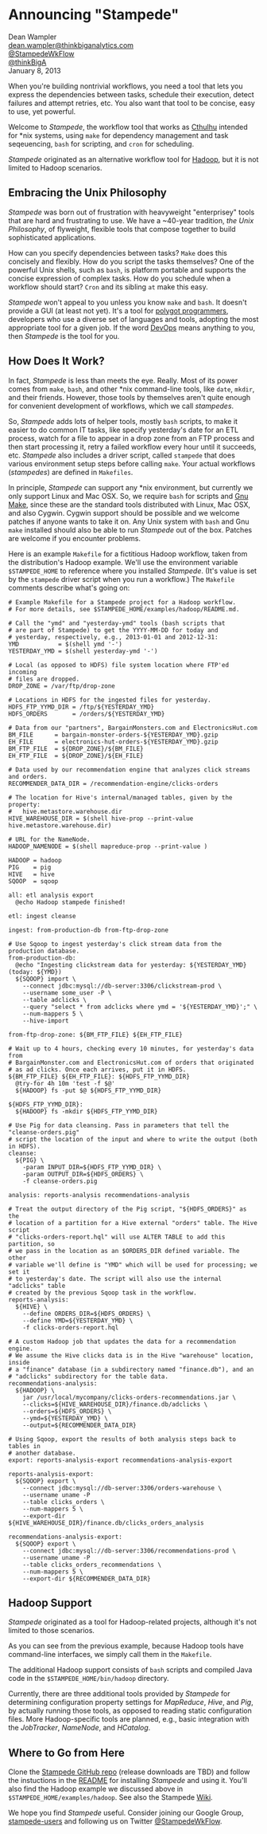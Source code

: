 # Announcing "Stampede"

Dean Wampler<br/>
[dean.wampler@thinkbiganalytics.com](mailto:dean.wampler@thinkbiganalytics.com)<br/>
[@StampedeWkFlow](https://twitter.com/StampedeWkFlow)<br/>
[@thinkBigA](https://twitter.com/thinkBigA/)<br/>
January 8, 2013

When you're building nontrivial workflows, you need a tool that lets you express the dependencies between tasks, schedule their execution, detect failures and attempt retries, etc. You also want that tool to be concise, easy to use, yet powerful.

Welcome to *Stampede*, the workflow tool that works as [Cthulhu](http://en.wikipedia.org/wiki/Cthulhu) intended for *nix systems, using `make` for dependency management and task seqeuencing, `bash` for scripting, and `cron` for scheduling.

*Stampede* originated as an alternative workflow tool for [Hadoop](http://hadoop.apache.org), but it is not limited to Hadoop scenarios.

## Embracing the Unix Philosophy

*Stampede* was born out of frustration with heavyweight "enterprisey" tools that are hard and frustrating to use. We have a ~40-year tradition, *the Unix Philosophy*, of flyweight, flexible tools that compose together to build sophisticated applications.

How can you specify dependencies between tasks? `Make` does this concisely and flexibly. How do you script the tasks themselves? One of the powerful Unix shells, such as `bash`, is platform portable and supports the concise expression of complex tasks. How do you schedule when a workflow should start? `Cron` and its sibling `at` make this easy.

*Stampede* won't appeal to you unless you know `make` and `bash`. It doesn't provide a GUI (at least not yet).  It's a tool for [polygot programmers](http://polyglotprogramming.com), developers who use a diverse set of languages and tools, adopting the most appropriate tool for a given job. If the word [DevOps](http://devops.com/) means anything to you, then *Stampede* is the tool for you.

## How Does It Work?

In fact, *Stampede* is less than meets the eye. Really. Most of its power comes from `make`, `bash`, and other *nix command-line tools, like `date`, `mkdir`, and their friends. However, those tools by themselves aren't quite enough for convenient development of workflows, which we call *stampedes*.

So, *Stampede* adds lots of helper tools, mostly `bash` scripts, to make it easier to do common IT tasks, like specify yesterday's date for an ETL process, watch for a file to appear in a drop zone from an FTP process and then start processing it, retry a failed workflow every hour until it succeeds, etc. *Stampede* also includes a driver script, called `stampede` that does various environment setup steps before calling `make`. Your actual workflows (*stampedes*) are defined in `Makefiles`.

In principle, *Stampede* can support any *nix environment, but currently we only support Linux and Mac OSX. So, we require `bash` for scripts and [Gnu Make](http://www.gnu.org/software/make/), since these are the standard tools distributed with Linux, Mac OSX, and also Cygwin. Cygwin support should be possible and we welcome patches if anyone wants to take it on. Any Unix system with
`bash` and Gnu `make` installed should also be able to run *Stampede* out of the box. Patches are welcome if you encounter problems.

Here is an example `Makefile` for a fictitious Hadoop workflow, taken from the distribution's Hadoop example. We'll use the environment variable `$STAMPEDE_HOME` to reference where you installed *Stampede*. (It's value is set by the `stampede` driver script when you run a workflow.) The `Makefile` comments describe what's going on:

    # Example Makefile for a Stampede project for a Hadoop workflow.
    # For more details, see $STAMPEDE_HOME/examples/hadoop/README.md.

    # Call the "ymd" and "yesterday-ymd" tools (bash scripts that 
    # are part of Stampede) to get the YYYY-MM-DD for today and 
    # yesterday, respectively, e.g., 2013-01-01 and 2012-12-31:
    YMD           = $(shell ymd '-')
    YESTERDAY_YMD = $(shell yesterday-ymd '-')

    # Local (as opposed to HDFS) file system location where FTP'ed incoming
    # files are dropped. 
    DROP_ZONE = /var/ftp/drop-zone

    # Locations in HDFS for the ingested files for yesterday.
    HDFS_FTP_YYMD_DIR = /ftp/${YESTERDAY_YMD}
    HDFS_ORDERS       = /orders/${YESTERDAY_YMD}

    # Data from our "partners", BargainMonsters.com and ElectronicsHut.com
    BM_FILE      = bargain-monster-orders-${YESTERDAY_YMD}.gzip
    EH_FILE      = electronics-hut-orders-${YESTERDAY_YMD}.gzip
    BM_FTP_FILE  = ${DROP_ZONE}/${BM_FILE}
    EH_FTP_FILE  = ${DROP_ZONE}/${EH_FILE}

    # Data used by our recommendation engine that analyzes click streams and orders.
    RECOMMENDER_DATA_DIR = /recommendation-engine/clicks-orders

    # The location for Hive's internal/managed tables, given by the property:
    #   hive.metastore.warehouse.dir
    HIVE_WAREHOUSE_DIR = $(shell hive-prop --print-value hive.metastore.warehouse.dir)

    # URL for the NameNode.
    HADOOP_NAMENODE = $(shell mapreduce-prop --print-value )

    HADOOP = hadoop
    PIG    = pig
    HIVE   = hive
    SQOOP  = sqoop

    all: etl analysis export
      @echo Hadoop stampede finished!

    etl: ingest cleanse

    ingest: from-production-db from-ftp-drop-zone

    # Use Sqoop to ingest yesterday's click stream data from the production database.
    from-production-db:
      @echo "Ingesting clickstream data for yesterday: ${YESTERDAY_YMD} (today: ${YMD})
      ${SQOOP} import \
        --connect jdbc:mysql://db-server:3306/clickstream-prod \
        --username some_user -P \
        --table adclicks \
        --query "select * from adclicks where ymd = '${YESTERDAY_YMD}';" \
        --num-mappers 5 \
        --hive-import

    from-ftp-drop-zone: ${BM_FTP_FILE} ${EH_FTP_FILE}

    # Wait up to 4 hours, checking every 10 minutes, for yesterday's data from 
    # BargainMonster.com and ElectronicsHut.com of orders that originated
    # as ad clicks. Once each arrives, put it in HDFS.
    ${BM_FTP_FILE} ${EH_FTP_FILE}: ${HDFS_FTP_YYMD_DIR}
      @try-for 4h 10m 'test -f $@'
      ${HADOOP} fs -put $@ ${HDFS_FTP_YYMD_DIR} 

    ${HDFS_FTP_YYMD_DIR}:
      ${HADOOP} fs -mkdir ${HDFS_FTP_YYMD_DIR}

    # Use Pig for data cleansing. Pass in parameters that tell the "cleanse-orders.pig"
    # script the location of the input and where to write the output (both in HDFS).
    cleanse:
      ${PIG} \
        -param INPUT_DIR=${HDFS_FTP_YYMD_DIR} \
        -param OUTPUT_DIR=${HDFS_ORDERS} \
        -f cleanse-orders.pig 
     
    analysis: reports-analysis recommendations-analysis

    # Treat the output directory of the Pig script, "${HDFS_ORDERS}" as the
    # location of a partition for a Hive external "orders" table. The Hive script
    # "clicks-orders-report.hql" will use ALTER TABLE to add this partition, so
    # we pass in the location as an $ORDERS_DIR defined variable. The other 
    # variable we'll define is "YMD" which will be used for processing; we set it 
    # to yesterday's date. The script will also use the internal "adclicks" table 
    # created by the previous Sqoop task in the workflow.
    reports-analysis:
      ${HIVE} \
        --define ORDERS_DIR=${HDFS_ORDERS} \
        --define YMD=${YESTERDAY_YMD} \
        -f clicks-orders-report.hql 

    # A custom Hadoop job that updates the data for a recommendation engine. 
    # We assume the Hive clicks data is in the Hive "warehouse" location, inside
    # a "finance" database (in a subdirectory named "finance.db"), and an
    # "adclicks" subdirectory for the table data.
    recommendations-analysis:
      ${HADOOP} \
        jar /usr/local/mycompany/clicks-orders-recommendations.jar \
        --clicks=${HIVE_WAREHOUSE_DIR}/finance.db/adclicks \
        --orders=${HDFS_ORDERS} \
        --ymd=${YESTERDAY_YMD} \
        --output=${RECOMMENDER_DATA_DIR}

    # Using Sqoop, export the results of both analysis steps back to tables in
    # another database.
    export: reports-analysis-export recommendations-analysis-export

    reports-analysis-export:
      ${SQOOP} export \
        --connect jdbc:mysql://db-server:3306/orders-warehouse \
        --username uname -P
        --table clicks_orders \
        --num-mappers 5 \
        --export-dir ${HIVE_WAREHOUSE_DIR}/finance.db/clicks_orders_analysis

    recommendations-analysis-export:
      ${SQOOP} export \
        --connect jdbc:mysql://db-server:3306/recommendations-prod \
        --username uname -P
        --table clicks_orders_recommendations \
        --num-mappers 5 \
        --export-dir ${RECOMMENDER_DATA_DIR}
              

## Hadoop Support

*Stampede* originated as a tool for Hadoop-related projects, although it's not limited to those scenarios.

As you can see from the previous example, because Hadoop tools have command-line interfaces, we simply call them in the `Makefile`.

The additional Hadoop support consists of `bash` scripts and compiled Java code in the `$STAMPEDE_HOME/bin/hadoop` directory. 

Currently, there are three additional tools provided by *Stampede* for determining configuration property settings for *MapReduce*, *Hive*, and *Pig*, by actually running those tools, as opposed to reading static configuration files. More Hadoop-specific tools are planned, e.g., basic integration with the *JobTracker*, *NameNode*, and *HCatalog*.

## Where to Go from Here

Clone the [Stampede GitHub repo](https://github.com/ThinkBigAnalytics/stampede) (release downloads are TBD) and follow the instuctions in the [README](https://github.com/ThinkBigAnalytics/stampede) for installing *Stampede* and using it. You'll also find the Hadoop example we discussed above in `$STAMPEDE_HOME/examples/hadoop`. See also the Stampede [Wiki](https://github.com/ThinkBigAnalytics/stampede/wiki).

We hope you find *Stampede* useful. Consider joining our Google Group, [stampede-users](https://groups.google.com/forum/#!forum/stampede-users) and following us on Twitter [@StampedeWkFlow](https://twitter.com/StampedeWkFlow).
